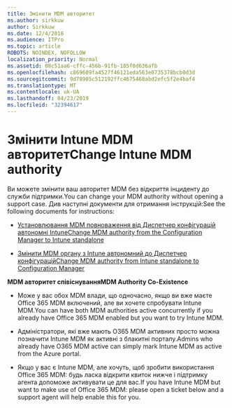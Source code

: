 ```yaml
---
title: Змінити MDM авторитет
ms.author: sirkkuw
author: Sirkkuw
ms.date: 12/4/2018
ms.audience: ITPro
ms.topic: article
ROBOTS: NOINDEX, NOFOLLOW
localization_priority: Normal
ms.assetid: 08c51aa6-cffc-456b-91fb-185f0d636afb
ms.openlocfilehash: c869609fa4527f46121eda563e0735378bcb0d3d
ms.sourcegitcommit: 9d78905c512192ffc4675468abd2efc5f2e4baf4
ms.translationtype: MT
ms.contentlocale: uk-UA
ms.lasthandoff: 04/23/2019
ms.locfileid: "32394617"
---
```

# <a name="change-intune-mdm-authority"></a><span data-ttu-id="ccbd5-102">Змінити Intune MDM авторитет</span><span class="sxs-lookup"><span data-stu-id="ccbd5-102">Change Intune MDM authority</span></span>

<span data-ttu-id="ccbd5-103">Ви можете змінити ваш авторитет MDM без відкриття інциденту до служби підтримки.</span><span class="sxs-lookup"><span data-stu-id="ccbd5-103">You can change your MDM authority without opening a support case.</span></span> <span data-ttu-id="ccbd5-104">Див наступні документи для отримання інструкцій:</span><span class="sxs-lookup"><span data-stu-id="ccbd5-104">See the following documents for instructions:</span></span>
  
- [<span data-ttu-id="ccbd5-105">Установлювання MDM повноваження від Диспетчер конфігурацій автономні Intune</span><span class="sxs-lookup"><span data-stu-id="ccbd5-105">Change MDM authority from the Configuration Manager to Intune standalone</span></span>](https://docs.microsoft.com/sccm/mdm/deploy-use/migrate-change-mdm-authority)
    
- [<span data-ttu-id="ccbd5-106">Змінити MDM органу з Intune автономний до Диспетчер конфігурацій</span><span class="sxs-lookup"><span data-stu-id="ccbd5-106">Change MDM authority from Intune standalone to Configuration Manager</span></span>](https://docs.microsoft.com/sccm/mdm/deploy-use/change-mdm-authority)
    
 <span data-ttu-id="ccbd5-107">**MDM авторитет співіснування**</span><span class="sxs-lookup"><span data-stu-id="ccbd5-107">**MDM Authority Co-Existence**</span></span>
  
- <span data-ttu-id="ccbd5-108">Може у вас обох MDM влади, що одночасно, якщо ви вже маєте Office 365 MDM включений, але ви хочете спробувати Intune MDM.</span><span class="sxs-lookup"><span data-stu-id="ccbd5-108">You can have both MDM authorities active concurrently if you already have Office 365 MDM enabled but you want to try Intune MDM.</span></span>
    
- <span data-ttu-id="ccbd5-109">Адміністратори, які вже мають O365 MDM активних просто можна позначити Intune MDM як активні з блакитні порталу.</span><span class="sxs-lookup"><span data-stu-id="ccbd5-109">Admins who already have O365 MDM active can simply mark Intune MDM as active from the Azure portal.</span></span>
    
- <span data-ttu-id="ccbd5-110">Якщо у вас є Intune MDM, але хочуть, щоб зробити використання Office 365 MDM: будь ласка відкрити квиток нижче і підтримку агента допоможе активувати це для вас.</span><span class="sxs-lookup"><span data-stu-id="ccbd5-110">If you have Intune MDM but want to make use of Office 365 MDM: please open a ticket below and a support agent will help enable this for you.</span></span>
    

